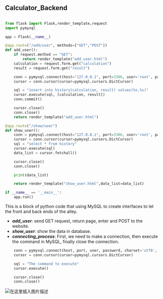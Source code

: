 ## Calculator_Backend

```python

from flask import Flask,render_template,request
import pymysql

app = Flask(__name__)

@app.route("/add/user", methods=["GET","POST"])
def add_user():
    if request.method == "GET":
        return render_template("add_user.html")
    calculation = request.form.get("calculation")
    result = request.form.get("result")

    conn = pymysql.connect(host="127.0.0.1", port=3306, user='root', password="Asd12345.", charset='utf8', db='history')
    cursor = conn.cursor(cursor=pymysql.cursors.DictCursor)

    sql = "insert into history(calculation, result) values(%s,%s)"
    cursor.execute(sql, [calculation, result])
    conn.commit()

    cursor.close()
    conn.close()
    return render_template("add_user.html")

@app.route("/show/user")
def show_user():
    conn = pymysql.connect(host="127.0.0.1", port=3306, user='root', password="Asd12345.", charset='utf8', db='history')
    cursor = conn.cursor(cursor=pymysql.cursors.DictCursor)
    sql = "select * from history"
    cursor.execute(sql)
    data_list = cursor.fetchall()

    cursor.close()
    conn.close()

    print(data_list)

    return render_template("show_user.html",data_list=data_list)

if __name__ == '__main__':
    app.run()
```
This is a block of python code that using MySQL to create interfaces to let the front and back ends of the alley.

 - ***add_user***: send GET request, return page, enter and POST to the website.
 - ***show_user***: show the data in database.
- ***connecting_process***: First, we need to make a connection, then execute the command in MySQL, finally close the connection.
```python
	conn = pymysql.connect(host, port, user, password, charset='utf8', db)
    cursor = conn.cursor(cursor=pymysql.cursors.DictCursor)

    sql = "The command to execute"
    cursor.execute()

    cursor.close()
    conn.close()
```

![在这里插入图片描述](https://img-blog.csdnimg.cn/1564e62b37174fada4cdb1de4097b8fc.jpeg)
